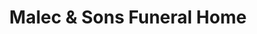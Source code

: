 ---
title: "Malec & Sons Funeral Home"
url: /chicago/malec-and-sons-funeral-home/
shop: funeral directors
---